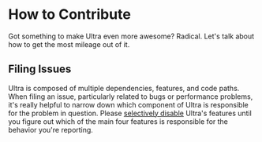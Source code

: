 # How to Contribute

Got something to make Ultra even more awesome? Radical. Let's talk about how to get the most mileage out of it.

## Filing Issues

Ultra is composed of multiple dependencies, features, and code paths. When filing an issue, particularly related to bugs or performance problems, it's really helpful to narrow down which component of Ultra is responsible for the problem in question. Please [selectively disable](https://github.com/venantius/ultra#configuration) Ultra's features until you figure out which of the main four features is responsible for the behavior you're reporting.
